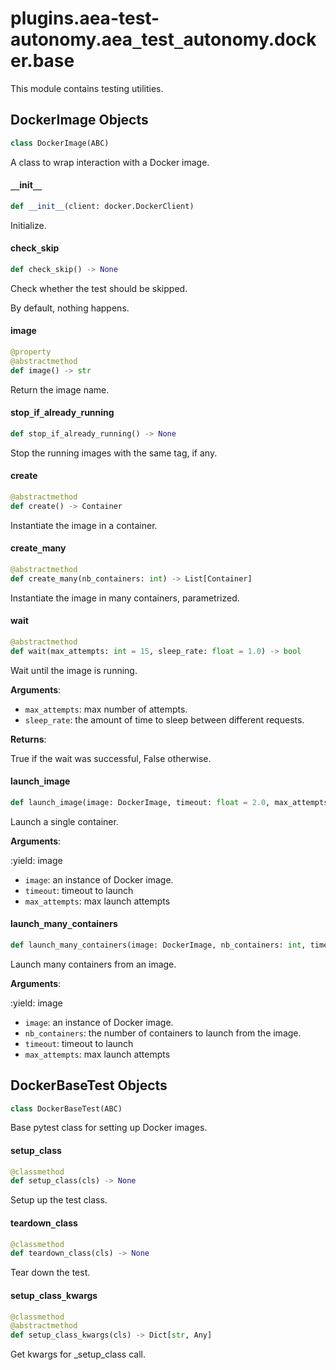 <a id="plugins.aea-test-autonomy.aea_test_autonomy.docker.base"></a>

# plugins.aea-test-autonomy.aea`_`test`_`autonomy.docker.base

This module contains testing utilities.

<a id="plugins.aea-test-autonomy.aea_test_autonomy.docker.base.DockerImage"></a>

## DockerImage Objects

```python
class DockerImage(ABC)
```

A class to wrap interaction with a Docker image.

<a id="plugins.aea-test-autonomy.aea_test_autonomy.docker.base.DockerImage.__init__"></a>

#### `__`init`__`

```python
def __init__(client: docker.DockerClient)
```

Initialize.

<a id="plugins.aea-test-autonomy.aea_test_autonomy.docker.base.DockerImage.check_skip"></a>

#### check`_`skip

```python
def check_skip() -> None
```

Check whether the test should be skipped.

By default, nothing happens.

<a id="plugins.aea-test-autonomy.aea_test_autonomy.docker.base.DockerImage.image"></a>

#### image

```python
@property
@abstractmethod
def image() -> str
```

Return the image name.

<a id="plugins.aea-test-autonomy.aea_test_autonomy.docker.base.DockerImage.stop_if_already_running"></a>

#### stop`_`if`_`already`_`running

```python
def stop_if_already_running() -> None
```

Stop the running images with the same tag, if any.

<a id="plugins.aea-test-autonomy.aea_test_autonomy.docker.base.DockerImage.create"></a>

#### create

```python
@abstractmethod
def create() -> Container
```

Instantiate the image in a container.

<a id="plugins.aea-test-autonomy.aea_test_autonomy.docker.base.DockerImage.create_many"></a>

#### create`_`many

```python
@abstractmethod
def create_many(nb_containers: int) -> List[Container]
```

Instantiate the image in many containers, parametrized.

<a id="plugins.aea-test-autonomy.aea_test_autonomy.docker.base.DockerImage.wait"></a>

#### wait

```python
@abstractmethod
def wait(max_attempts: int = 15, sleep_rate: float = 1.0) -> bool
```

Wait until the image is running.

**Arguments**:

- `max_attempts`: max number of attempts.
- `sleep_rate`: the amount of time to sleep between different requests.

**Returns**:

True if the wait was successful, False otherwise.

<a id="plugins.aea-test-autonomy.aea_test_autonomy.docker.base.launch_image"></a>

#### launch`_`image

```python
def launch_image(image: DockerImage, timeout: float = 2.0, max_attempts: int = 10) -> Generator[DockerImage, None, None]
```

Launch a single container.

**Arguments**:

:yield: image
- `image`: an instance of Docker image.
- `timeout`: timeout to launch
- `max_attempts`: max launch attempts

<a id="plugins.aea-test-autonomy.aea_test_autonomy.docker.base.launch_many_containers"></a>

#### launch`_`many`_`containers

```python
def launch_many_containers(image: DockerImage, nb_containers: int, timeout: float = 2.0, max_attempts: int = 10) -> Generator[DockerImage, None, None]
```

Launch many containers from an image.

**Arguments**:

:yield: image
- `image`: an instance of Docker image.
- `nb_containers`: the number of containers to launch from the image.
- `timeout`: timeout to launch
- `max_attempts`: max launch attempts

<a id="plugins.aea-test-autonomy.aea_test_autonomy.docker.base.DockerBaseTest"></a>

## DockerBaseTest Objects

```python
class DockerBaseTest(ABC)
```

Base pytest class for setting up Docker images.

<a id="plugins.aea-test-autonomy.aea_test_autonomy.docker.base.DockerBaseTest.setup_class"></a>

#### setup`_`class

```python
@classmethod
def setup_class(cls) -> None
```

Setup up the test class.

<a id="plugins.aea-test-autonomy.aea_test_autonomy.docker.base.DockerBaseTest.teardown_class"></a>

#### teardown`_`class

```python
@classmethod
def teardown_class(cls) -> None
```

Tear down the test.

<a id="plugins.aea-test-autonomy.aea_test_autonomy.docker.base.DockerBaseTest.setup_class_kwargs"></a>

#### setup`_`class`_`kwargs

```python
@classmethod
@abstractmethod
def setup_class_kwargs(cls) -> Dict[str, Any]
```

Get kwargs for _setup_class call.

